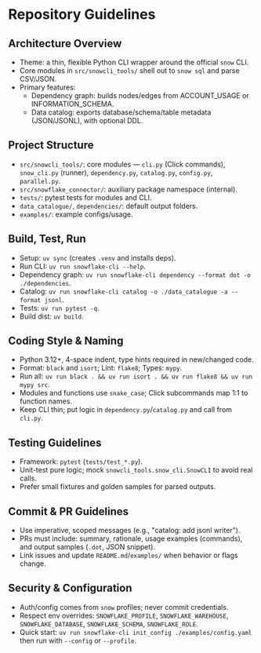 # Repository Guidelines

## Architecture Overview
- Theme: a thin, flexible Python CLI wrapper around the official `snow` CLI.
- Core modules in `src/snowcli_tools/` shell out to `snow sql` and parse CSV/JSON.
- Primary features:
  - Dependency graph: builds nodes/edges from ACCOUNT_USAGE or INFORMATION_SCHEMA.
  - Data catalog: exports database/schema/table metadata (JSON/JSONL), with optional DDL.

## Project Structure
- `src/snowcli_tools/`: core modules — `cli.py` (Click commands), `snow_cli.py` (runner), `dependency.py`, `catalog.py`, `config.py`, `parallel.py`.
- `src/snowflake_connector/`: auxiliary package namespace (internal).
- `tests/`: pytest tests for modules and CLI.
- `data_catalogue/`, `dependencies/`: default output folders.
- `examples/`: example configs/usage.

## Build, Test, Run
- Setup: `uv sync` (creates `.venv` and installs deps).
- Run CLI: `uv run snowflake-cli --help`.
- Dependency graph: `uv run snowflake-cli dependency --format dot -o ./dependencies`.
- Catalog: `uv run snowflake-cli catalog -o ./data_catalogue -a --format jsonl`.
- Tests: `uv run pytest -q`.
- Build dist: `uv build`.

## Coding Style & Naming
- Python 3.12+, 4-space indent, type hints required in new/changed code.
- Format: `black` and `isort`; Lint: `flake8`; Types: `mypy`.
- Run all: `uv run black . && uv run isort . && uv run flake8 && uv run mypy src`.
- Modules and functions use `snake_case`; Click subcommands map 1:1 to function names.
- Keep CLI thin; put logic in `dependency.py`/`catalog.py` and call from `cli.py`.

## Testing Guidelines
- Framework: `pytest` (`tests/test_*.py`).
- Unit-test pure logic; mock `snowcli_tools.snow_cli.SnowCLI` to avoid real calls.
- Prefer small fixtures and golden samples for parsed outputs.

## Commit & PR Guidelines
- Use imperative, scoped messages (e.g., "catalog: add jsonl writer").
- PRs must include: summary, rationale, usage examples (commands), and output samples (`.dot`, JSON snippet).
- Link issues and update `README.md`/`examples/` when behavior or flags change.

## Security & Configuration
- Auth/config comes from `snow` profiles; never commit credentials.
- Respect env overrides: `SNOWFLAKE_PROFILE`, `SNOWFLAKE_WAREHOUSE`, `SNOWFLAKE_DATABASE`, `SNOWFLAKE_SCHEMA`, `SNOWFLAKE_ROLE`.
- Quick start: `uv run snowflake-cli init_config ./examples/config.yaml` then run with `--config` or `--profile`.
